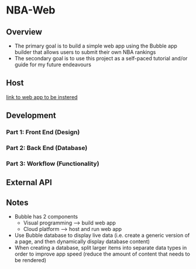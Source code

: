 # NBA-Web
## Overview
* The primary goal is to build a simple web app using the Bubble app builder that allows users to submit their own NBA rankings
* The secondary goal is to use this project as a self-paced tutorial and/or guide for my future endeavours

## Host
[link to web app to be instered]()

## Development
### Part 1: Front End (Design)

### Part 2: Back End (Database)

### Part 3: Workflow (Functionality)

## External API

## Notes
* Bubble has 2 components
  * Visual programming --> build web app
  * Cloud platform --> host and run web app
* Use Bubble database to display live data (i.e. create a generic version of a page, and then dynamically display database content)
* When creating a database, split larger items into separate data types in order to improve app speed (reduce the amount of content that needs to be rendered)
